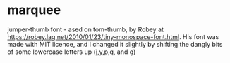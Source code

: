 # marquee

jumper-thumb font -
ased on tom-thumb, by Robey at https://robey.lag.net/2010/01/23/tiny-monospace-font.html.  His font was made with MIT licence, and I changed it slightly by shifting the dangly bits of some lowercase letters up (j,y,p,q, and g)
